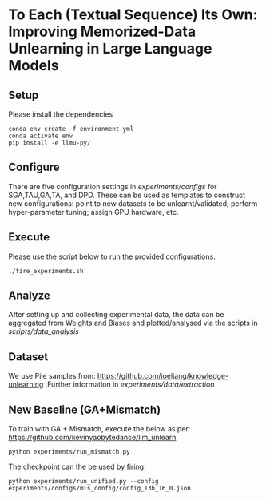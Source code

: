 # To Each (Textual Sequence) Its Own: Improving Memorized-Data Unlearning in Large Language Models


## Setup
Please install the dependencies
```
conda env create -f environment.yml
conda activate env
pip install -e llmu-py/
```

## Configure
There are five configuration settings in *experiments/configs* for SGA,TAU,GA,TA, and DPD. These can be used as templates to construct new configurations: point to new datasets to be unlearnt/validated; perform hyper-parameter tuning; assign GPU hardware, etc. 

## Execute
Please use the script below to run the provided configurations. 
```
./fire_experiments.sh
```

## Analyze
After setting up and collecting experimental data, the data can be aggregated from Weights and Biases and plotted/analysed via the scripts in *scripts/data_analysis*


## Dataset
We use Pile samples from: https://github.com/joeljang/knowledge-unlearning .Further information in *experiments/data/extraction*

## New Baseline (GA+Mismatch)
To train with GA + Mismatch, execute the below as per: https://github.com/kevinyaobytedance/llm_unlearn
```
python experiments/run_mismatch.py 
```
The checkpoint can the be used by firing:
```
python experiments/run_unified.py --config experiments/configs/mis_config/config_13b_16_0.json
```

